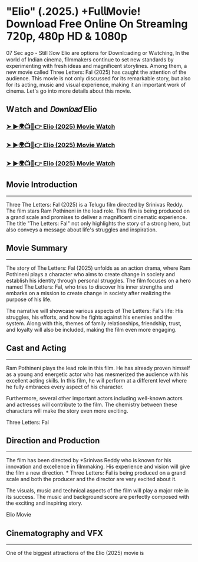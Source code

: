 # "Elio" (.2025.) +Fu𝗅𝗅Mov𝗂e! Down𝗅oad Fre𝖾 On𝗅ine 𝖮n 𝖲tream𝗂ng 𝟩𝟤𝟢𝗉, 𝟦𝟪𝟢𝗉 𝖧𝖣 & 𝟣𝟢𝟪𝟢𝗉

07 Sec ago - Still 𝙽ow Elio are options for Downl𝚘ading or W𝚊tching, In the world of Indian cinema, filmmakers continue to set new standards by experimenting with fresh ideas and magnificent storylines. Among them, a new movie called Three Letters: Fal (2025) has caught the attention of the audience. This movie is not only discussed for its remarkable story, but also for its acting, music and visual experience, making it an important work of cinema. Let's go into more details about this movie.

W𝚊tch and 𝘋𝘰𝘸𝘯𝘭𝘰𝘢𝘥 Elio
---
### [➤ ►🌍📺📱👉 Elio (2025) Movie Watch](https://t.co/tcvAcQho2n)

### [➤ ►🌍📺📱👉 Elio (2025) Movie Watch](https://t.co/tcvAcQho2n)

### [➤ ►🌍📺📱👉 Elio (2025) Movie Watch](https://t.co/tcvAcQho2n)

## Movie Introduction
---
Three The Letters: Fal (2025) is a Telugu film directed by Srinivas Reddy. The film stars Ram Pothineni in the lead role. This film is being produced on a grand scale and promises to deliver a magnificent cinematic experience. The title "The Letters: Fal" not only highlights the story of a strong hero, but also conveys a message about life's struggles and inspiration.

## Movie Summary
---
The story of The Letters: Fal (2025) unfolds as an action drama, where Ram Pothineni plays a character who aims to create change in society and establish his identity through personal struggles. The film focuses on a hero named The Letters: Fal, who tries to discover his inner strengths and embarks on a mission to create change in society after realizing the purpose of his life.

The narrative will showcase various aspects of The Letters: Fal's life: His struggles, his efforts, and how he fights against his enemies and the system. Along with this, themes of family relationships, friendship, trust, and loyalty will also be included, making the film even more engaging.

## Cast and Acting
---
Ram Pothineni plays the lead role in this film. He has already proven himself as a young and energetic actor who has mesmerized the audience with his excellent acting skills. In this film, he will perform at a different level where he fully embraces every aspect of his character.

Furthermore, several other important actors including well-known actors and actresses will contribute to the film. The chemistry between these characters will make the story even more exciting.

Three Letters: Fal

## Direction and Production
---
The film has been directed by *Srinivas Reddy who is known for his innovation and excellence in filmmaking. His experience and vision will give the film a new direction. * Three Letters: Fal is being produced on a grand scale and both the producer and the director are very excited about it.

The visuals, music and technical aspects of the film will play a major role in its success. The music and background score are perfectly composed with the exciting and inspiring story.

Elio Movie

## Cinematography and VFX
---
One of the biggest attractions of the Elio (2025) movie is
